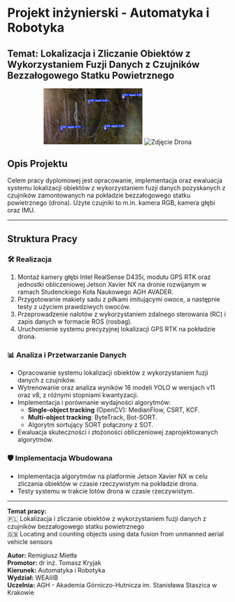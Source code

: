 # Projekt inżynierski - Automatyka i Robotyka
 
## Temat: Lokalizacja i Zliczanie Obiektów z Wykorzystaniem Fuzji Danych z Czujników Bezzałogowego Statku Powietrznego

<p align="center">
  <img src="media/detection_photo.png" alt="Schemat Drona" width="45%">
  <img src="media/drone_photo.jpeg" alt="Zdjęcie Drona" width="35%">
</p>

## Opis Projektu
Celem pracy dyplomowej jest opracowanie, implementacja oraz ewaluacja systemu lokalizacji obiektów z wykorzystaniem fuzji danych pozyskanych z czujników zamontowanych na pokładzie bezzałogowego statku powietrznego (drona). Użyte czujniki to m.in. kamera RGB, kamera głębi oraz IMU.

---

## Struktura Pracy

### 🛠️ **Realizacja**
1. Montaż kamery głębi Intel RealSense D435i, modułu GPS RTK oraz jednostki obliczeniowej Jetson Xavier NX na dronie rozwijanym w ramach Studenckiego Koła Naukowego AGH AVADER.
2. Przygotowanie makiety sadu z piłkami imitującymi owoce, a następnie testy z użyciem prawdziwych owoców.
3. Przeprowadzenie nalotów z wykorzystaniem zdalnego sterowania (RC) i zapis danych w formacie ROS (rosbag).
4. Uruchomienie systemu precyzyjnej lokalizacji GPS RTK na pokładzie drona.

### 📊 **Analiza i Przetwarzanie Danych**
- Opracowanie systemu lokalizacji obiektów z wykorzystaniem fuzji danych z czujników.
- Wytrenowanie oraz analiza wyników 16 modeli YOLO w wersjach v11 oraz v8, z różnymi stopniami kwantyzacji.
- Implementacja i porównanie wydajności algorytmów:
  - **Single-object tracking** (OpenCV): MedianFlow, CSRT, KCF.
  - **Multi-object tracking**: ByteTrack, Bot-SORT.
  - Algorytm sortujący SORT połączony z SOT.
- Ewaluacja skuteczności i złożoności obliczeniowej zaprojektowanych algorytmów.

### 🛡️ **Implementacja Wbudowana**
- Implementacja algorytmów na platformie Jetson Xavier NX w celu zliczania obiektów w czasie rzeczywistym na pokładzie drona.
- Testy systemu w trakcie lotów drona w czasie rzeczywistym.

---

**Temat pracy:**  
🇵🇱 Lokalizacja i zliczanie obiektów z wykorzystaniem fuzji danych z czujników bezzałogowego statku powietrznego  
🇬🇧 Locating and counting objects using data fusion from unmanned aerial vehicle sensors

**Autor:** Remigiusz Mietła  
**Promotor:** dr inż. Tomasz Kryjak  
**Kierunek:** Automatyka i Robotyka  
**Wydział:** WEAIiIB  
**Uczelnia:** AGH - Akademia Górniczo-Hutnicza im. Stanisława Staszica w Krakowie
